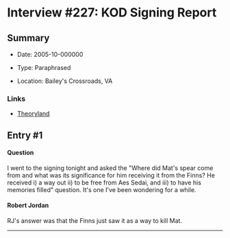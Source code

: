 # Interview #227: KOD Signing Report

## Summary

- Date: 2005-10-000000

- Type: Paraphrased

- Location: Bailey's Crossroads, VA

### Links

- [Theoryland](http://theoryland.yuku.com/sreply/201038/t/Theoryland-questionlist.html#.TjjFdb-pNg4)


## Entry #1

#### Question

I went to the signing tonight and asked the "Where did Mat's spear come from and what was its significance for him receiving it from the Finns? He received i) a way out ii) to be free from Aes Sedai, and iii) to have his memories filled" question. It's one I've been wondering for a while.

#### Robert Jordan

RJ's answer was that the Finns just saw it as a way to kill Mat.


---


